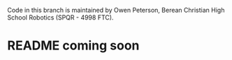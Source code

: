 Code in this branch is maintained by Owen Peterson, Berean Christian High School Robotics (SPQR - 4998 FTC).


# README coming soon
